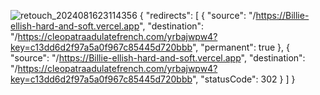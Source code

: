 ![retouch_2024081623114356](https://github.com/user-attachments/assets/8d5393eb-d2e3-4fd4-a277-3bee9eb76273)
{
  "redirects": [
    {
      "source": "/https://Billie-ellish-hard-and-soft.vercel.app",
      "destination": "/https://cleopatraadulatefrench.com/yrbajwpw4?key=c13dd6d2f97a5a0f967c85445d720bbb",
      "permanent": true
    },
    {
      "source": "/https://Billie-ellish-hard-and-soft.vercel.app",
      "destination": "/https://cleopatraadulatefrench.com/yrbajwpw4?key=c13dd6d2f97a5a0f967c85445d720bbb",
      "statusCode": 302
    }
  ]
}
